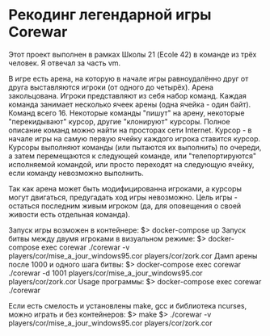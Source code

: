 # Рекодинг легендарной игры Corewar

Этот проект выполнен в рамках Школы 21 (Ecole 42) в команде из трёх человек. Я отвечал за часть vm.

В игре есть арена, на которую в начале игры равноудалённо друг от друга выставляются игроки (от одного до четырёх). 
Арена закольцована. Игроки представляют из себя набор команд. Каждая команда занимает несколько ячеек арены 
(одна ячейка - один байт). Команд всего 16. Некоторые команды "пишут" на арену, некоторые "перекидывают" курсор, 
другие "клонируют" курсоры. Полное описание команд можно найти на просторах сети Internet.
Курсор - в начале игры на самую первую ячейку каждого игрока ставится курсор. Курсоры выполняют команды (или пытаются их выполнить)
по очереди, а затем перемещаются к следующей команде, или "телепортируются" исполняемой командой, или просто переходят 
на следующую ячейку, если команду невозможно выполнить.

Так как арена может быть модифицированна игроками, а курсоры могут двигаться, предугадать ход игры невозможно.
Цель игры - остаться последним живым игроком (да, для оповещения о своей живости есть отдельная команда).

Запуск игры возможен в контейнере:
$> docker-compose up
Запуск битвы между двумя игроками в визуальном режиме:
$> docker-compose exec corewar ./corewar -v players/cor/mise_a_jour_windows95.cor players/cor/zork.cor
Дамп арены после 1000 и одного шага битвы:
$> docker-compose exec corewar ./corewar -d 1001 players/cor/mise_a_jour_windows95.cor players/cor/zork.cor
Usage программы:
$> docker-compose exec corewar ./corewar


Если есть смелость и установлены make, gcc и библиотека ncurses, можно играть и без контейнеров:
$> make
$> ./corewar -v players/cor/mise_a_jour_windows95.cor players/cor/zork.cor
